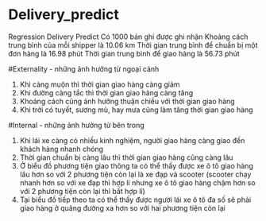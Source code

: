 # Delivery_predict
Regression Delivery Predict
Có 1000 bản ghi được ghi nhận
Khoảng cách trung bình của mỗi shipper là 10.06 km
Thời gian trung bình để chuẩn bị một đơn hàng là 16.98 phút
Thời gian trung bình để giao hàng là 56.73 phút

#Externality - những ảnh hưởng từ ngoại cảnh
1. Khi càng muộn thì thời gian giao hàng càng giảm
2. Khi đường càng tắc thì thời gian giao hàng càng tăng
3. Khoảng cách cũng ảnh hưởng thuận chiều với thời gian giao hàng
4. Khi trời có tuyết, sương mù, hay mưa cũng làm tăng thời gian giao hàng

#Internal - những ảnh hưởng từ bên trong
1. Khi lái xe càng có nhiều kinh nghiệm, người giao hàng càng giao đến khách hàng nhanh chóng
2. Thời gian chuẩn bị càng lâu thì thời gian giao hàng cũng càng lâu
3. Ở biểu đồ phương tiện giao thông ta có thể thấy được xe ô tô giao hàng lâu hơn so với 2 phương tiện còn lại là xe đạp và scooter
(scooter chạy nhanh hơn so với xe đạp thì hợp lí nhưng xe ô tô giao hàng chậm hơn so với 2 phương tiện còn lại thì bất hợp lí)
4. Tại biểu đồ tiếp theo ta có thể thấy được người lái xe ô tô đa số sẽ phải giao hàng ở quãng đường xa hơn so với hai phương tiện còn lại

